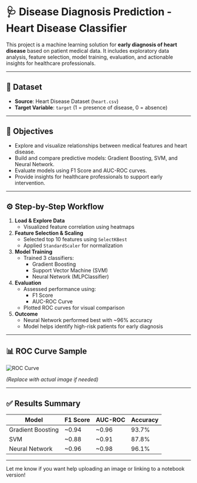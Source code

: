 

# 🩺 Disease Diagnosis Prediction - Heart Disease Classifier

This project is a machine learning solution for **early diagnosis of heart disease** based on patient medical data. It includes exploratory data analysis, feature selection, model training, evaluation, and actionable insights for healthcare professionals.

---

## 📁 Dataset

- **Source**: Heart Disease Dataset (`heart.csv`)
- **Target Variable**: `target` (1 = presence of disease, 0 = absence)

---

## 🧠 Objectives

- Explore and visualize relationships between medical features and heart disease.
- Build and compare predictive models: Gradient Boosting, SVM, and Neural Network.
- Evaluate models using F1 Score and AUC-ROC curves.
- Provide insights for healthcare professionals to support early intervention.

---

## ⚙️ Step-by-Step Workflow

1. **Load & Explore Data**
   - Visualized feature correlation using heatmaps
2. **Feature Selection & Scaling**
   - Selected top 10 features using `SelectKBest`
   - Applied `StandardScaler` for normalization
3. **Model Training**
   - Trained 3 classifiers:
     - Gradient Boosting
     - Support Vector Machine (SVM)
     - Neural Network (MLPClassifier)
4. **Evaluation**
   - Assessed performance using:
     - F1 Score
     - AUC-ROC Curve
   - Plotted ROC curves for visual comparison
5. **Outcome**
   - Neural Network performed best with ~96% accuracy
   - Model helps identify high-risk patients for early diagnosis

---

## 📊 ROC Curve Sample

![ROC Curve](insert-your-roc-image-here.png)

*(Replace with actual image if needed)*

---

## ✅ Results Summary

| Model              | F1 Score | AUC-ROC | Accuracy |
|-------------------|----------|---------|----------|
| Gradient Boosting | ~0.94    | ~0.96   | 93.7%    |
| SVM               | ~0.88    | ~0.91   | 87.8%    |
| Neural Network    | ~0.96    | ~0.98   | 96.1%    |

---



Let me know if you want help uploading an image or linking to a notebook version!

